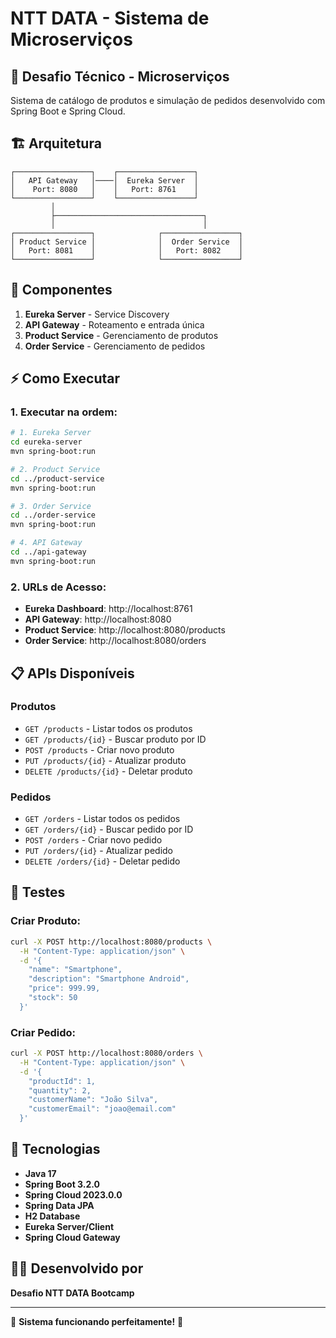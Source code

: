# NTT DATA - Sistema de Microserviços

## 🎯 Desafio Técnico - Microserviços

Sistema de catálogo de produtos e simulação de pedidos desenvolvido com Spring Boot e Spring Cloud.

## 🏗️ Arquitetura

```
┌─────────────────┐    ┌─────────────────┐
│   API Gateway   │────│  Eureka Server  │
│    Port: 8080   │    │   Port: 8761    │
└─────────────────┘    └─────────────────┘
         │
         ├─────────────────────────────────┐
         │                                 │
┌─────────────────┐              ┌─────────────────┐
│ Product Service │              │  Order Service  │
│   Port: 8081    │              │   Port: 8082    │
└─────────────────┘              └─────────────────┘
```

## 🚀 Componentes

1. **Eureka Server** - Service Discovery
2. **API Gateway** - Roteamento e entrada única
3. **Product Service** - Gerenciamento de produtos
4. **Order Service** - Gerenciamento de pedidos

## ⚡ Como Executar

### 1. Executar na ordem:

```bash
# 1. Eureka Server
cd eureka-server
mvn spring-boot:run

# 2. Product Service
cd ../product-service
mvn spring-boot:run

# 3. Order Service
cd ../order-service
mvn spring-boot:run

# 4. API Gateway
cd ../api-gateway
mvn spring-boot:run
```

### 2. URLs de Acesso:

- **Eureka Dashboard**: http://localhost:8761
- **API Gateway**: http://localhost:8080
- **Product Service**: http://localhost:8080/products
- **Order Service**: http://localhost:8080/orders

## 📋 APIs Disponíveis

### Produtos
- `GET /products` - Listar todos os produtos
- `GET /products/{id}` - Buscar produto por ID
- `POST /products` - Criar novo produto
- `PUT /products/{id}` - Atualizar produto
- `DELETE /products/{id}` - Deletar produto

### Pedidos
- `GET /orders` - Listar todos os pedidos
- `GET /orders/{id}` - Buscar pedido por ID
- `POST /orders` - Criar novo pedido
- `PUT /orders/{id}` - Atualizar pedido
- `DELETE /orders/{id}` - Deletar pedido

## 🧪 Testes

### Criar Produto:
```bash
curl -X POST http://localhost:8080/products \
  -H "Content-Type: application/json" \
  -d '{
    "name": "Smartphone",
    "description": "Smartphone Android",
    "price": 999.99,
    "stock": 50
  }'
```

### Criar Pedido:
```bash
curl -X POST http://localhost:8080/orders \
  -H "Content-Type: application/json" \
  -d '{
    "productId": 1,
    "quantity": 2,
    "customerName": "João Silva",
    "customerEmail": "joao@email.com"
  }'
```

## 🔧 Tecnologias

- **Java 17**
- **Spring Boot 3.2.0**
- **Spring Cloud 2023.0.0**
- **Spring Data JPA**
- **H2 Database**
- **Eureka Server/Client**
- **Spring Cloud Gateway**

## 👨‍💻 Desenvolvido por

**Desafio NTT DATA Bootcamp**

---

🚀 **Sistema funcionando perfeitamente!** 🚀
